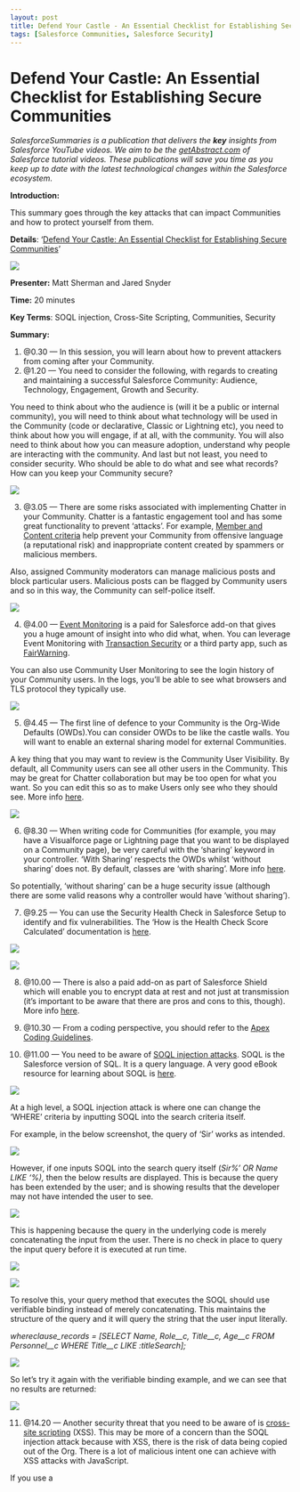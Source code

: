 ```yaml
---
layout: post
title: Defend Your Castle - An Essential Checklist for Establishing Secure Communities
tags: [Salesforce Communities, Salesforce Security]
---
```


# Defend Your Castle: An Essential Checklist for Establishing Secure Communities

*SalesforceSummaries is a publication that delivers the **key** insights from Salesforce YouTube videos. We aim to be the [getAbstract.com](https://www.getabstract.com/en/) of Salesforce tutorial videos. These publications will save you time as you keep up to date with the latest technological changes within the Salesforce ecosystem.*

**Introduction:**

This summary goes through the key attacks that can impact Communities and how to
protect yourself from them.

**Details**: ‘[Defend Your Castle: An Essential Checklist for Establishing
Secure Communities](https://www.youtube.com/watch?v=5eWhvQR0Dbs)’

![](https://cdn-images-1.medium.com/max/720/1*MDDestVFYIMvVP04pVClvg.png)

**Presenter:** Matt Sherman and Jared Snyder

**Time:** 20 minutes

**Key Terms**: SOQL injection, Cross-Site Scripting, Communities, Security

**Summary:**

1.  @0.30 — In this session, you will learn about how to prevent attackers from
coming after your Community.
2.  @1.20 — You need to consider the following, with regards to creating and
maintaining a successful Salesforce Community: Audience, Technology, Engagement,
Growth and Security.

You need to think about who the audience is (will it be a public or internal
community), you will need to think about what technology will be used in the
Community (code or declarative, Classic or Lightning etc), you need to think
about how you will engage, if at all, with the community. You will also need to
think about how you can measure adoption, understand why people are interacting
with the community. And last but not least, you need to consider security. Who
should be able to do what and see what records? How can you keep your Community
secure?

![](https://cdn-images-1.medium.com/max/720/1*TAfZQmSFgh2P4oiTEm64Pw.png)

3. @3.05 — There are some risks associated with implementing Chatter in your
Community. Chatter is a fantastic engagement tool and has some great
functionality to prevent ‘attacks’. For example, [Member and Content
criteria](https://help.salesforce.com/articleView?id=networks_moderator_manage_rules_content.htm&language=en_us&r=https://www.google.co.uk/&type=0)
help prevent your Community from offensive language (a reputational risk) and
inappropriate content created by spammers or malicious members.

Also, assigned Community moderators can manage malicious posts and block
particular users. Malicious posts can be flagged by Community users and so in
this way, the Community can self-police itself.

![](https://cdn-images-1.medium.com/max/720/1*D2Z0AhxOzN3HkyffYeWHBw.png)

4. @4.00 — [Event
Monitoring](https://trailhead.salesforce.com/en/modules/event_monitoring/units/event_monitoring_intro)
is a paid for Salesforce add-on that gives you a huge amount of insight into who
did what, when. You can leverage Event Monitoring with [Transaction
Security](https://developer.salesforce.com/docs/atlas.en-us.securityImplGuide.meta/securityImplGuide/security_overview_transactions.htm)
or a third party app, such as
[FairWarning](https://appexchange.salesforce.com/listingDetail?listingId=a0N3000000B5YHjEAN).

You can also use Community User Monitoring to see the login history of your
Community users. In the logs, you’ll be able to see what browsers and TLS
protocol they typically use.

![](https://cdn-images-1.medium.com/max/720/1*aGzN_XgXJ5CkgJpzlEOPPg.png)

5. @4.45 — The first line of defence to your Community is the Org-Wide Defaults
(OWDs).You can consider OWDs to be like the castle walls. You will want to
enable an external sharing model for external Communities.

A key thing that you may want to review is the Community User Visibility. By
default, all Community users can see all other users in the Community. This may
be great for Chatter collaboration but may be too open for what you want. So you
can edit this so as to make Users only see who they should see. More info
[here](https://help.salesforce.com/articleView?id=security_sharing_owd_external_user_settings.htm&type=0).

![](https://cdn-images-1.medium.com/max/720/1*A-sH0CbCSTbPBDmA56UfcQ.png)

6. @8.30 — When writing code for Communities (for example, you may have a
Visualforce page or Lightning page that you want to be displayed on a Community
page), be very careful with the ‘sharing’ keyword in your controller. ‘With
Sharing’ respects the OWDs whilst ‘without sharing’ does not. By default,
classes are ‘with sharing’. More info
[here](https://salesforce.stackexchange.com/questions/11768/when-to-use-with-sharing-or-without-sharing).

So potentially, ‘without sharing’ can be a huge security issue (although there
are some valid reasons why a controller would have ‘without sharing’).

7. @9.25 — You can use the Security Health Check in Salesforce Setup to identify
and fix vulnerabilities. The ‘How is the Health Check Score Calculated’
documentation is
[here](https://help.salesforce.com/articleView?id=security_health_check_score.htm&type=0).

![](https://cdn-images-1.medium.com/max/720/1*Ta32amaOahqyw4vorpvQig.png)

![](https://cdn-images-1.medium.com/max/720/1*cPaM1D9SFhj7ommh6CpPLA.png)

8. @10.00 — There is also a paid add-on as part of Salesforce Shield which will
enable you to encrypt data at rest and not just at transmission (it’s important
to be aware that there are pros and cons to this, though). More info
[here](https://trailhead.salesforce.com/en/modules/spe_admins).

9. @10.30 — From a coding perspective, you should refer to the [Apex Coding
Guidelines](https://developer.salesforce.com/docs/atlas.en-us.apexcode.meta/apexcode/apex_dev_guide.htm).

10. @11.00 — You need to be aware of [SOQL injection
attacks](https://developer.salesforce.com/docs/atlas.en-us.pages.meta/pages/pages_security_tips_soql_injection.htm).
SOQL is the Salesforce version of SQL. It is a query language. A very good eBook
resource for learning about SOQL is
[here](https://www.packtpub.com/application-development/getting-started-soql).

![](https://cdn-images-1.medium.com/max/720/1*rOvN29JJ-mkCk6w61W1GhA.png)

At a high level, a SOQL injection attack is where one can change the ‘WHERE’
criteria by inputting SOQL into the search criteria itself.

For example, in the below screenshot, the query of ‘Sir’ works as intended.

![](https://cdn-images-1.medium.com/max/720/1*uZQU51SGTy4Gp3Qf33kP7A.png)

However, if one inputs SOQL into the search query itself (*Sir%’ OR Name LIKE
‘%),* then the below results are displayed. This is because the query has been
extended by the user; and is showing results that the developer may not have
intended the user to see.

![](https://cdn-images-1.medium.com/max/720/1*XM741CyI4wS4vqMrfu80bw.png)

This is happening because the query in the underlying code is merely
concatenating the input from the user. There is no check in place to query the
input query before it is executed at run time.

![](https://cdn-images-1.medium.com/max/720/1*Tz3zD9yl7gg7Q0H7gj3PUw.png)

![](https://cdn-images-1.medium.com/max/720/1*zG7zyPZl53j3EI8G0nN23Q.png)

To resolve this, your query method that executes the SOQL should use verifiable
binding instead of merely concatenating. This maintains the structure of the
query and it will query the string that the user input literally.

*whereclause_records = [SELECT Name, Role__c, Title__c, Age__c FROM Personnel__c
WHERE Title__c LIKE :titleSearch];*

![](https://cdn-images-1.medium.com/max/720/1*tQ8Mj8X0WDH4gaWZWsECxw.png)

So let’s try it again with the verifiable binding example, and we can see that
no results are returned:

![](https://cdn-images-1.medium.com/max/720/1*snOn-CCvJMyr3jMR-W0amw.png)

11. @14.20 — Another security threat that you need to be aware of is [cross-site
scripting](https://developer.salesforce.com/page/Secure_Coding_Cross_Site_Scripting)
(XSS). This may be more of a concern than the SOQL injection attack because with
XSS, there is the risk of data being copied out of the Org. There is a lot of
malicious intent one can achieve with XSS attacks with JavaScript.

If you use a <script> tag, then you are responsible for everything that goes on
inside of this.

![](https://cdn-images-1.medium.com/max/720/1*VKSYGXtg3b0BsOgQx-z0og.png)

To handle the JavaScript inside a script tag correctly, Salesforce has provided
a [set of
functions](https://developer.salesforce.com/docs/atlas.en-us.apexcode.meta/apexcode/pages_security_tips_scontrols.htm)
to escape potentially insecure strings.

For example, using ‘<i>{!JSINHTMLENCODE(outputText)}</i> ensures protection to
ensure the input is taken literally.

![](https://cdn-images-1.medium.com/max/720/1*Yfr6oNjkyEXVkpQ9gpc9TQ.png)

12. @17.30 — So, just to recap, as per below screenshot, this is an example of
code that is vulnerable to a SOQL injection.

![](https://cdn-images-1.medium.com/max/720/1*Uj6bMNzXSzyUQAkAGNX7eA.png)

13. @17.40 — And the fix is here:

![](https://cdn-images-1.medium.com/max/720/1*wJ--J4z5UbQJBjdhDezNlA.png)

14. @17.50 — There is another type of XSS, called Cross Site Request Forgery
(CSRF). The difference is that, in CSRF, the user is already authenticated.

![](https://cdn-images-1.medium.com/max/720/1*hcThiz8a7T5sMEjEJKrVFA.png)

15. @19.25 — You should take the [Trailhead
Trailmix](https://trailhead.salesforce.com/en/modules/secdev_injection_vulnerabilities/units/secdev_inject_get_started_wappsec)
for more information and experience on dealing with these kind of attacks.

* [Security](https://medium.com/tag/security?source=post)
* [Salesforce
Productivity](https://medium.com/tag/salesforce-productivity?source=post)
* [Salesforce](https://medium.com/tag/salesforce?source=post)
* [Salesforce Lightning](https://medium.com/tag/salesforce-lightning?source=post)

By clapping more or less, you can signal to us which stories really stand out.

### [Andy Hitchings](https://medium.com/@andyhitchings)

Salesforce & JavaScript Developer

### [Salesforce
Summaries](https://medium.com/salesforcesummaries?source=footer_card)

Save time with our key insights from Salesforce YouTube videos.
